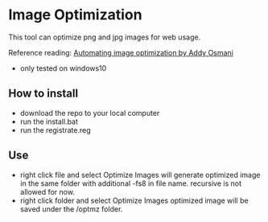 # Image Optimization

This tool can optimize png and jpg images for web usage.

 Reference reading: [Automating image optimization by Addy Osmani](https://developers.google.com/web/fundamentals/performance/optimizing-content-efficiency/automating-image-optimization/)

* only tested on windows10

## How to install

* download the repo to your local computer
* run the install.bat
* run the registrate.reg

## Use

* right click file and select Optimize Images
  will generate optimized image in the same folder with additional -fs8 in file name.
  recursive is not allowed for now.
* right click folder and select Optimize Images
  optimized image will be saved under the /optmz folder.